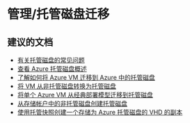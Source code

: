 <properties
    pageTitle="management/managed disks migration"
    description="管理/托管磁盘迁移"
    service="microsoft.compute"
    resource="virtualmachines"
    authors="scottazure"
    displayOrder=""
    selfHelpType="generic"
    supportTopicIds="32565835"
    resourceTags="linux, redhat"
    productPesIds="15571"
    cloudEnvironments="public"
/>

# <a name="managementmanaged-disks-migration"></a>管理/托管磁盘迁移

## <a name="recommended-documents"></a>**建议的文档**
* [有关托管磁盘的常见问题](https://docs.microsoft.com/azure/storage/storage-faq-for-disks?toc=%2fazure%2fvirtual-machines%2flinux%2ftoc.json)<br>
* [查看 Azure 托管磁盘概述](https://docs.microsoft.com/azure/storage/storage-managed-disks-overview?toc=%2fazure%2fvirtual-machines%2flinux%2ftoc.json)<br>
* [了解如何将 Azure VM 迁移到 Azure 中的托管磁盘](https://docs.microsoft.com/azure/virtual-machines/windows/migrate-to-managed-disks)<br>
* [将 VM 从非托管磁盘转换为托管磁盘](https://docs.microsoft.com/azure/virtual-machines/windows/convert-unmanaged-to-managed-disks)<br>
* [将单个 Azure VM 从经典部署模型迁移到托管磁盘](https://docs.microsoft.com/azure/virtual-machines/windows/migrate-single-classic-to-resource-manager)<br>
* [从存储帐户中的非托管磁盘创建托管磁盘](https://docs.microsoft.com/azure/storage/storage-faq-for-disks?toc=%2fazure%2fvirtual-machines%2flinux%2ftoc.json)<br>
* [使用托管快照创建一个存储为 Azure 托管磁盘的 VHD 的副本](https://docs.microsoft.com/azure/virtual-machines/windows/snapshot-copy-managed-disk)<br>



